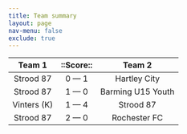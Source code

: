 ```yaml
---
title: Team summary
layout: page
nav-menu: false
exclude: true
---
```




|   Team 1    |  ::Score::  |      Team 2       |
|:-----------:|:-----------:|:-----------------:|
|  Strood 87  | 0 &mdash; 1 |   Hartley City    |
|  Strood 87  | 1 &mdash; 0 | Barming U15 Youth |
| Vinters (K) | 1 &mdash; 4 |     Strood 87     |
|  Strood 87  | 2 &mdash; 0 |   Rochester FC    |

 <br /><br /><br />